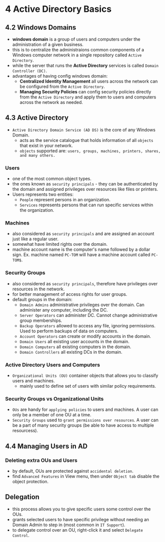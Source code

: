 # 4 Active Directory Basics

## 4.2 Windows Domains
- **windows domain** is a group of users and computers under the administration of a given business.
- this is to centralize the administraions common components of a Windows computer network in a single repository called `Active Directory`.
- while the server that runs the **Active Directory** services is called `Domain Controller (DC)`.
- advantages of having config windows domain:
    - **Centralized Identity Management** all users across the network can be configured from the `Active Directory`.
    - **Managing Security Policies** can config security policies directly from the `Active Directory` and apply them to users and computers across the network as needed.

## 4.3 Active Directory
- `Active Directory Domain Service (AD DS)` is the core of any Windows Domain.
    - acts as the service catalogue that holds information of all `objects` that exist in your network.
    - `objects` supported are: `users, groups, machines, printers, shares, and many others.`

### Users
- one of the most common object types.
- the ones known as `security principals` - they can be authenticated by the domain and assigned privileges over resources like files or printers.
- Users represents two entities:
    - `People` represent persons in an organization.
    - `Services` represents persons that can run specific services within the organization.

### Machines
- also considered as `security principals` and are assigned an account just like a regular user.
- somewhat have limited rights over the domain.
- machine account name is the computer's name followed by a dollar sign. Ex. machine named `PC-TOM` will have a machine account called `PC-TOM$`.

### Security Groups
- also considered as `security principals`, therefore have privileges over resources in the network.
- for better management of access rights for user groups.
- default groups in the domain:
    - `Domain Admins` administrative privileges over the domain. Can administer any computer, including the DC.
    - `Server Operators` can administer DC. Cannot change administrative group memberships.
    - `Backup Operators` allowed to access any file, ignoring permissions. Used to perform backups of data on computers.
    - `Account Operators` can create or modify accounts in the domain.
    - `Domain Users` all existing user accounts in the domain.
    - `Domain Computers` all existing computers in the domain.
    - `Domain Controllers` all existing DCs in the domain.

### Active Directory Users and Computers
- `Organizational Units (OU)` container objects that allows you to classify users and machines.
    - mainly used to define set of users with similar policy requirements.

### Security Groups vs Organizational Units
- `OUs` are handy for `applying policies` to users and machines. A user can only be a member of one OU at a time.
- `Security Groups` used to `grant permissions over resources`. A user can be a part of many security groups (be able to have access to multiple resourcess).

## 4.4 Managing Users in AD

### Deleting extra OUs and Users
- by default, OUs are protected against `accidental deletion`.
- find `Advanced Features` in View menu, then under `Object tab` disable the object protection.

## Delegation
- this process allows you to give specific users some control over the OUs.
- grants selected users to have specific privilege without needing an Domain Admin to step in (most common in `IT Support`).
- to delegate control over an OU, right-click it and select `Delegate Control`.
